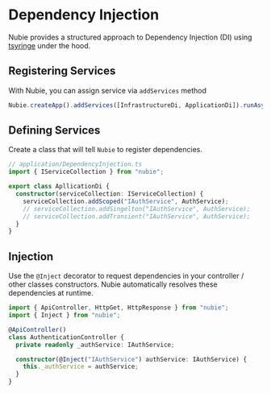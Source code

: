# Dependency Injection

Nubie provides a structured approach to Dependency Injection (DI) using [tsyringe](https://github.com/microsoft/tsyringe) under the hood.

## Registering Services

With Nubie, you can assign service via `addServices` method

```ts
Nubie.createApp().addServices([InfrastructureDi, ApplicationDi]).runAsync();
```

## Defining Services

Create a class that will tell `Nubie` to register dependencies.

```ts
// application/DependencyInjection.ts
import { IServiceCollection } from "nubie";

export class ApllicationDi {
  constructor(serviceCollection: IServiceCollection) {
    serviceCollection.addScoped("IAuthService", AuthService);
    // serviceCollection.addSingelton("IAuthService", AuthService);
    // serviceCollection.addTransient("IAuthService", AuthService);
  }
}
```

## Injection

Use the `@Inject` decorator to request dependencies in your controller / other classes constructors. Nubie automatically resolves these dependencies at runtime.

```ts
import { ApiController, HttpGet, HttpResponse } from "nubie";
import { Inject } from "nubie";

@ApiController()
class AuthenticationController {
  private readonly _authService: IAuthService;

  constructor(@Inject("IAuthService") authService: IAuthService) {
    this._authService = authService;
  }
}
```
